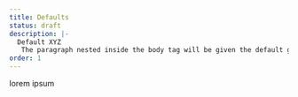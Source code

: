```yaml
---
title: Defaults
status: draft
description: |-
  Default XYZ
   The paragraph nested inside the body tag will be given the default gray
order: 1
---
```

<body class="s-default">
  <p>lorem ipsum</p> 
</body>